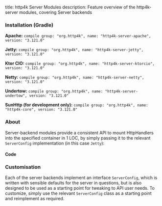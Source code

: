 title: http4k Server Modules
description: Feature overview of the http4k-server modules, covering Server backends

### Installation (Gradle)
**Apache:** ```compile group: "org.http4k", name: "http4k-server-apache", version: "3.121.0"```

**Jetty:** ```compile group: "org.http4k", name: "http4k-server-jetty", version: "3.121.0"```

**Ktor CIO:** ```compile group: "org.http4k", name: "http4k-server-ktorcio", version: "3.121.0"```

**Netty:** ```compile group: "org.http4k", name: "http4k-server-netty", version: "3.121.0"```

**Undertow:** ```compile group: "org.http4k", name: "http4k-server-undertow", version: "3.121.0"```

**SunHttp (for development only):** ```compile group: "org.http4k", name: "http4k-core", version: "3.121.0"```

### About
Server-backend modules provide a consistent API to mount HttpHandlers into the specified container in 1 LOC, by 
simply passing it to the relevant `ServerConfig` implementation (in this case `Jetty`):

#### Code [<img class="octocat"/>](https://github.com/http4k/http4k/blob/master/src/docs/guide/modules/servers/example_http.kt)
<script src="https://gist-it.appspot.com/https://github.com/http4k/http4k/blob/master/src/docs/guide/modules/servers/example_http.kt"></script>

### Customisation
Each of the server backends implement an interface `ServerConfig`, which is written with sensible defaults for the server in questions, 
but is also designed to be used as a starting point for tweaking to API user needs. To customize, simply use the relevant `ServerConfig` 
class as a starting point and reimplement as required.
